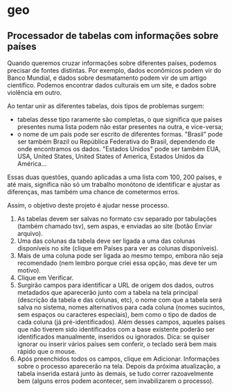 # geo
## Processador de tabelas com informações sobre países

Quando queremos cruzar informações sobre diferentes países, podemos precisar de fontes distintas. Por exemplo, dados econômicos podem vir do Banco Mundial, e dados sobre desmatamento podem vir de um artigo científico. Podemos encontrar dados culturais em um site, e dados sobre violência em outro.

Ao tentar unir as diferentes tabelas, dois tipos de problemas surgem:

- tabelas desse tipo raramente são completas, o que significa que países presentes numa lista podem não estar presentes na outra, e vice-versa;
- o nome de um país pode ser escrito de diferentes formas. "Brasil" pode ser também Brazil ou República Federativa do Brasil, dependendo de onde encontramos os dados. "Estados Unidos" pode ser também EUA, USA, United States, United States of America, Estados Unidos da América...

Essas duas questões, quando aplicadas a uma lista com 100, 200 países, e até mais, significa não só um trabalho monótono de identificar e ajustar as diferenças, mas também uma chance de cometermos erros.

Assim, o objetivo deste projeto é ajudar nesse processo.

1. As tabelas devem ser salvas no formato csv separado por tabulações (também chamado tsv), sem aspas, e enviadas ao site (botão Enviar arquivo).
1. Uma das colunas da tabela deve ser ligada a uma das colunas disponíveis no site (clique em Países para ver as colunas disponíveis).
1. Mais de uma coluna pode ser ligada ao mesmo tempo, embora não seja recomendado (nem lembro porque criei essa opção, mas deve ter um motivo).
1. Clique em Verificar.
1. Surgirão campos para identificar a URL de origem dos dados, outros metadados que aparecerão junto com a tabela na tela principal (descrição da tabela e das colunas, etc), o nome com que a tabela será salva no sistema, nomes alternativos para cada coluna (nomes sucintos, sem espaços ou caracteres especiais), bem como o tipo de dados de cada coluna (já pré-identificados). Além desses campos, aqueles países que não tiverem sido identificados com a base existente poderão ser identificados manualmente, inseridos ou ignorados. Dica: se quiser ignorar ou inserir vários países sem conferir, o teclado será bem mais rápido que o mouse.
1. Após preenchidos todos os campos, clique em Adicionar. Informações sobre o processo aparecerão na tela. Depois da próxima atualização, a tabela inserida estará junto às demais, se tudo correr razoavelmente bem (alguns erros podem acontecer, sem invabilizarem o processo).
